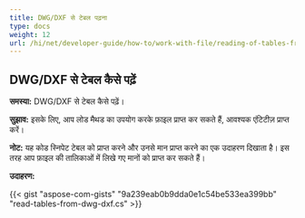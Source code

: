 ```yaml
---
title: DWG/DXF से टेबल पढ़ना
type: docs
weight: 12
url: /hi/net/developer-guide/how-to/work-with-file/reading-of-tables-from-dwg-dxf/
---
```


## **DWG/DXF से टेबल कैसे पढ़ें**

**समस्या:** DWG/DXF से टेबल कैसे पढ़ें।

**सुझाव:** इसके लिए, आप लोड मैथड का उपयोग करके फ़ाइल प्राप्त कर सकते हैं, आवश्यक एंटिटीज़ प्राप्त करें।

**नोट:** यह कोड स्निपेट टेबल को प्राप्त करने और उनसे मान प्राप्त करने का एक उदाहरण दिखाता है। इस तरह आप फ़ाइल की तालिकाओं में लिखे गए मानों को प्राप्त कर सकते हैं।

**उदाहरण:**

{{< gist "aspose-com-gists" "9a239eab0b9dda0e1c54be533ea399bb" "read-tables-from-dwg-dxf.cs" >}}
